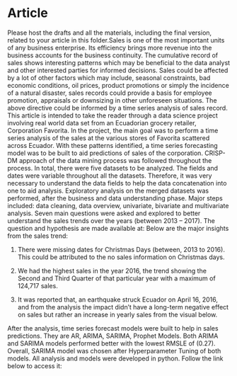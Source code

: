 # Article

Please host the drafts and all the materials, including the final version, related to your article in this folder.Sales is one of the most important units of any business enterprise. Its efficiency brings more revenue into the business accounts for the business continuity. The cumulative record of sales shows interesting patterns which may be beneficial to the data analyst and other interested parties for informed decisions. Sales could be affected by a lot of other factors which may include, seasonal constraints, bad economic conditions, oil prices, product promotions or simply the incidence of a natural disaster, sales records could provide a basis for employee promotion, appraisals or downsizing in other unforeseen situations. The above directive could be informed by a time series analysis of sales record.
This article is intended to take the reader through a data science project involving real world data set from an Ecuadorian grocery retailer, Corporation Favorita. In the project, the main goal was to perform a time series analysis of the sales at the various stores of Favorita scattered across Ecuador. With these patterns identified, a time series forecasting model was to be built to aid predictions of sales of the corporation. CRISP-DM approach of the data mining process was followed throughout the process.
In total, there were five datasets to be analyzed. The fields and dates were variable throughout all the datasets. Therefore, it was very necessary to understand the data fields to help the data concatenation into one to aid analysis. Exploratory analysis on the merged datasets was performed, after the business and data understanding phase. Major steps included: data cleaning, data overview, univariate, bivariate and multivariate analysis. Seven main questions were asked and explored to better understand the sales trends over the years (between 2013 – 2017). The question and hypothesis are made available at:
Below are the major insights from the sales trend:
1.	There were missing dates for Christmas Days (between, 2013 to 2016). This could be attributed to the no sales information on Christmas days.

2.	We had the highest sales in the year 2016, the trend showing the Second and Third Quarter of that particular year with a maximum of 124,717 sales.                  
3.	It was reported that, an earthquake struck Ecuador on April 16, 2016, and from the analysis the impact didn’t have a long-term negative effect on sales but rather an increase in yearly sales from the visual below. 
 

After the analysis, time series forecast models were built to help in sales predictions. They are AR, ARIMA, SARIMA, Prophet Models. Both ARIMA and SARIMA models performed better with the lowest RMSLE of (0.27). Overall, SARIMA model was chosen after Hyperparameter Tuning of both models.
All analysis and models were developed in python. Follow the link below to access it:


	
